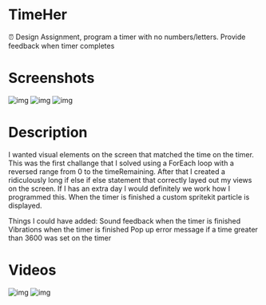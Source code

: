 # TimeHer

⏰ Design Assignment, program a timer with no numbers/letters. Provide feedback when timer completes


# Screenshots

![img](https://i.imgur.com/RtETiqTm.png)
![img](https://i.imgur.com/tMFPX0Nm.png)
![img](https://i.imgur.com/lw6nyMdm.png)


# Description

I wanted visual elements on the screen that matched the time on the timer. This was the first challange that I solved using a ForEach loop with a reversed range from 0 to the timeRemaining. After that I created a ridiculously long if else if else statement that correctly layed out my views on the screen. If I has an extra day I would definitely we work how I programmed this. When the timer is finished a custom spritekit particle is displayed. 

Things I could have added:
Sound feedback when the timer is finished
Vibrations when the timer is finished
Pop up error message if a time greater than 3600 was set on the timer 


# Videos

![img](https://i.imgur.com/tMFPX0Nm.png)
![img](https://i.imgur.com/lw6nyMdm.png)


